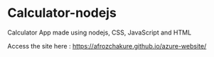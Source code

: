 # Calculator-nodejs
Calculator App made using nodejs, CSS, JavaScript and HTML


Access the site here : https://afrozchakure.github.io/azure-website/

